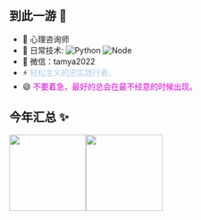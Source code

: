 ## 到此一游 👋

<!--
**tamya2020/tamya2020** is a ✨ _special_ ✨ repository because its `README.md` (this file) appears on your GitHub profile.

Here are some ideas to get you started:

- 🔭 I’m currently working on ...
- 🌱 I’m currently learning ...
- 👯 I’m looking to collaborate on ...
- 🤔 I’m looking for help with ...
- 💬 Ask me about ...
- 📫 How to reach me: ...
- 😄 Pronouns: ...
- ⚡ Fun fact: ...
-->

- 🔭 心理咨询师
- 🚀 日常技术:
  ![Python](https://img.shields.io/badge/-Python-8fcfd1?style=plastic&logo=Python)
  ![Node](https://img.shields.io/badge/-JavaScript-black?style=plastic&logo=javascript)
- 💬 微信：tamya2022
- ⚡ <font color="#abcdef">轻松主义的忠实践行者。</font>
- 😄 <font color="#dd00dd">不要着急，最好的总会在最不经意的时候出现。</font>

## 今年汇总 ✨
<img align="" height="137px" src="https://github-readme-stats.vercel.app/api?username=tamya2020&hide_title=true&hide_border=true&show_icons=true&include_all_commits=true&line_height=21&bg_color=0,EC6C6C,FFD479,FFFC79,73FA79&theme=graywhite&locale=cn" /><img align="" height="137px" src="https://github-readme-stats.vercel.app/api/top-langs/?username=tamya2020&hide_title=true&hide_border=true&layout=compact&bg_color=0,73FA79,73FDFF,D783FF&theme=graywhite&locale=cn" />
